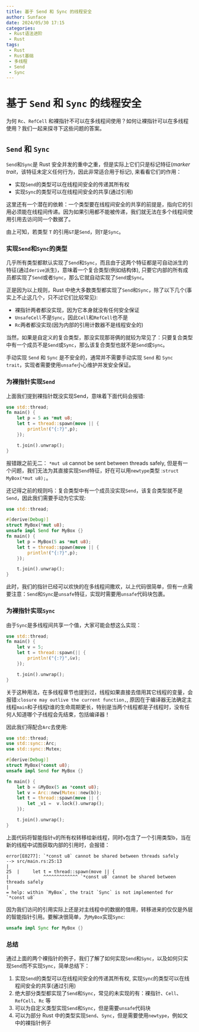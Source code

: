 ```yaml
---
title: 基于 Send 和 Sync 的线程安全
author: Sunface
date: 2024/05/30 17:15
categories:
 - Rust语法进阶
 - Rust
tags:
 - Rust
 - Rust基础
 - 多线程
 - Send
 - Sync
---
```


# 基于 `Send` 和 `Sync` 的线程安全

为何 `Rc`、`RefCell` 和裸指针不可以在多线程间使用？如何让裸指针可以在多线程使用？我们一起来探寻下这些问题的答案。

## `Send` 和 `Sync`

`Send`和`Sync`是 Rust 安全并发的重中之重，但是实际上它们只是标记特征(*marker trait*，该特征未定义任何行为，因此非常适合用于标记), 来看看它们的作用：

- 实现`Send`的类型可以在线程间安全的传递其所有权
- 实现`Sync`的类型可以在线程间安全的共享(通过引用)

这里还有一个潜在的依赖：一个类型要在线程间安全的共享的前提是，指向它的引用必须能在线程间传递。因为如果引用都不能被传递，我们就无法在多个线程间使用引用去访问同一个数据了。

由上可知，若类型 `T` 的引用`&T`是`Send`，则`T`是`Sync`。

### 实现`Send`和`Sync`的类型

几乎所有类型都默认实现了`Send`和`Sync`，而且由于这两个特征都是可自动派生的特征(通过`derive`派生)，意味着一个复合类型(例如结构体), 只要它内部的所有成员都实现了`Send`或者`Sync`，那么它就自动实现了`Send`或`Sync`。

正是因为以上规则，Rust 中绝大多数类型都实现了`Send`和`Sync`，除了以下几个(事实上不止这几个，只不过它们比较常见):

- 裸指针两者都没实现，因为它本身就没有任何安全保证
- `UnsafeCell`不是`Sync`，因此`Cell`和`RefCell`也不是
- `Rc`两者都没实现(因为内部的引用计数器不是线程安全的)

当然，如果是自定义的复合类型，那没实现那哥俩的就较为常见了：只要复合类型中有一个成员不是`Send`或`Sync`，那么该复合类型也就不是`Send`或`Sync`。

手动实现 `Send` 和 `Sync` 是不安全的，通常并不需要手动实现 `Send` 和 `Sync trait`，实现者需要使用`unsafe`小心维护并发安全保证。

### 为裸指针实现`Send`

上面我们提到裸指针既没实现Send，意味着下面代码会报错:

```rust
use std::thread;
fn main() {
    let p = 5 as *mut u8;
    let t = thread::spawn(move || {
        println!("{:?}",p);
    });

    t.join().unwrap();
}
```
报错跟之前无二： `*mut u8` cannot be sent between threads safely, 但是有一个问题，我们无法为其直接实现`Send`特征，好在可以用`newtype`类型 :`struct MyBox(*mut u8);`。

还记得之前的规则吗：复合类型中有一个成员没实现`Send`，该复合类型就不是`Send`，因此我们需要手动为它实现:

```rust
use std::thread;

#[derive(Debug)]
struct MyBox(*mut u8);
unsafe impl Send for MyBox {}
fn main() {
    let p = MyBox(5 as *mut u8);
    let t = thread::spawn(move || {
        println!("{:?}",p);
    });

    t.join().unwrap();
}
```
此时，我们的指针已经可以欢快的在多线程间撒欢，以上代码很简单，但有一点需要注意：`Send`和`Sync`是`unsafe`特征，实现时需要用`unsafe`代码块包裹。

### 为裸指针实现`Sync`

由于`Sync`是多线程间共享一个值，大家可能会想这么实现：

```rust
use std::thread;
fn main() {
    let v = 5;
    let t = thread::spawn(|| {
        println!("{:?}",&v);
    });

    t.join().unwrap();
}
```
关于这种用法，在多线程章节也提到过，线程如果直接去借用其它线程的变量，会报错:`closure may outlive the current function,`, 原因在于编译器无法确定主线程`main`和子线程t谁的生命周期更长，特别是当两个线程都是子线程时，没有任何人知道哪个子线程会先结束，包括编译器！

因此我们得配合`Arc`去使用:

```rust
use std::thread;
use std::sync::Arc;
use std::sync::Mutex;

#[derive(Debug)]
struct MyBox(*const u8);
unsafe impl Send for MyBox {}

fn main() {
    let b = &MyBox(5 as *const u8);
    let v = Arc::new(Mutex::new(b));
    let t = thread::spawn(move || {
        let _v1 =  v.lock().unwrap();
    });

    t.join().unwrap();
}
```
上面代码将智能指针`v`的所有权转移给新线程，同时`v`包含了一个引用类型b，当在新的线程中试图获取内部的引用时，会报错：

```text
error[E0277]: `*const u8` cannot be shared between threads safely
--> src/main.rs:25:13
|
25  |     let t = thread::spawn(move || {
|             ^^^^^^^^^^^^^ `*const u8` cannot be shared between threads safely
|
= help: within `MyBox`, the trait `Sync` is not implemented for `*const u8`
```

因为我们访问的引用实际上还是对主线程中的数据的借用，转移进来的仅仅是外层的智能指针引用。要解决很简单，为`MyBox`实现`Sync`:
```rust
unsafe impl Sync for MyBox {}
```

### 总结
通过上面的两个裸指针的例子，我们了解了如何实现`Send`和`Sync`，以及如何只实现`Send`而不实现`Sync`，简单总结下：

1. 实现`Send`的类型可以在线程间安全的传递其所有权, 实现`Sync`的类型可以在线程间安全的共享(通过引用)
2. 绝大部分类型都实现了`Send`和`Sync`，常见的未实现的有：裸指针、`Cell`、`RefCell`、`Rc` 等
3. 可以为自定义类型实现`Send`和`Sync`，但是需要`unsafe`代码块
4. 可以为部分 Rust 中的类型实现`Send`、`Sync`，但是需要使用`newtype`，例如文中的裸指针例子